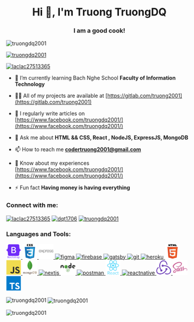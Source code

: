 <h1 align="center">Hi 👋, I'm Truong TruongDQ</h1>
<h3 align="center">I am a good cook!</h3>

<p align="left"> <img src="https://komarev.com/ghpvc/?username=truongdq2001&label=Profile%20views&color=0e75b6&style=flat" alt="truongdq2001" /> </p>

<p align="left"> <a href="https://github.com/ryo-ma/github-profile-trophy"><img src="https://github-profile-trophy.vercel.app/?username=truongdq2001" alt="truongdq2001" /></a> </p>

<p align="left"> <a href="https://twitter.com/laclac27513365" target="blank"><img src="https://img.shields.io/twitter/follow/laclac27513365?logo=twitter&style=for-the-badge" alt="laclac27513365" /></a> </p>

- 🌱 I’m currently learning Bach Nghe School **Faculty of Information Technology**

- 👨‍💻 All of my projects are available at [https://gitlab.com/truong2001](https://gitlab.com/truong2001)

- 📝 I regularly write articles on [https://www.facebook.com/truongdq2001/](https://www.facebook.com/truongdq2001/)

- 💬 Ask me about **HTML && CSS, React , NodeJS, ExpressJS, MongoDB**

- 📫 How to reach me **codertruong2001@gmail.com**

- 📄 Know about my experiences [https://www.facebook.com/truongdq2001/](https://www.facebook.com/truongdq2001/)

- ⚡ Fun fact **Having money is having everything**

<h3 align="left">Connect with me:</h3>
<p align="left">
<a href="https://twitter.com/laclac27513365" target="blank"><img align="center" src="https://cdn.jsdelivr.net/npm/simple-icons@3.0.1/icons/twitter.svg" alt="laclac27513365" height="30" width="40" /></a>
<a href="https://codesandbox.com/dqt1706" target="blank"><img align="center" src="https://cdn.jsdelivr.net/npm/simple-icons@3.0.1/icons/codesandbox.svg" alt="dqt1706" height="30" width="40" /></a>
<a href="https://fb.com/truongdq2001" target="blank"><img align="center" src="https://cdn.jsdelivr.net/npm/simple-icons@3.0.1/icons/facebook.svg" alt="truongdq2001" height="30" width="40" /></a>
</p>

<h3 align="left">Languages and Tools:</h3>
<p align="left"> <a href="https://getbootstrap.com" target="_blank"> <img src="https://raw.githubusercontent.com/devicons/devicon/master/icons/bootstrap/bootstrap-plain-wordmark.svg" alt="bootstrap" width="40" height="40"/> </a> <a href="https://www.w3schools.com/css/" target="_blank"> <img src="https://raw.githubusercontent.com/devicons/devicon/master/icons/css3/css3-original-wordmark.svg" alt="css3" width="40" height="40"/> </a> <a href="https://expressjs.com" target="_blank"> <img src="https://raw.githubusercontent.com/devicons/devicon/master/icons/express/express-original-wordmark.svg" alt="express" width="40" height="40"/> </a> <a href="https://www.figma.com/" target="_blank"> <img src="https://www.vectorlogo.zone/logos/figma/figma-icon.svg" alt="figma" width="40" height="40"/> </a> <a href="https://firebase.google.com/" target="_blank"> <img src="https://www.vectorlogo.zone/logos/firebase/firebase-icon.svg" alt="firebase" width="40" height="40"/> </a> <a href="https://www.gatsbyjs.com/" target="_blank"> <img src="https://www.vectorlogo.zone/logos/gatsbyjs/gatsbyjs-icon.svg" alt="gatsby" width="40" height="40"/> </a> <a href="https://git-scm.com/" target="_blank"> <img src="https://www.vectorlogo.zone/logos/git-scm/git-scm-icon.svg" alt="git" width="40" height="40"/> </a> <a href="https://heroku.com" target="_blank"> <img src="https://www.vectorlogo.zone/logos/heroku/heroku-icon.svg" alt="heroku" width="40" height="40"/> </a> <a href="https://www.w3.org/html/" target="_blank"> <img src="https://raw.githubusercontent.com/devicons/devicon/master/icons/html5/html5-original-wordmark.svg" alt="html5" width="40" height="40"/> </a> <a href="https://developer.mozilla.org/en-US/docs/Web/JavaScript" target="_blank"> <img src="https://raw.githubusercontent.com/devicons/devicon/master/icons/javascript/javascript-original.svg" alt="javascript" width="40" height="40"/> </a> <a href="https://www.mongodb.com/" target="_blank"> <img src="https://raw.githubusercontent.com/devicons/devicon/master/icons/mongodb/mongodb-original-wordmark.svg" alt="mongodb" width="40" height="40"/> </a> <a href="https://nextjs.org/" target="_blank"> <img src="https://cdn.worldvectorlogo.com/logos/nextjs-3.svg" alt="nextjs" width="40" height="40"/> </a> <a href="https://nodejs.org" target="_blank"> <img src="https://raw.githubusercontent.com/devicons/devicon/master/icons/nodejs/nodejs-original-wordmark.svg" alt="nodejs" width="40" height="40"/> </a> <a href="https://postman.com" target="_blank"> <img src="https://www.vectorlogo.zone/logos/getpostman/getpostman-icon.svg" alt="postman" width="40" height="40"/> </a> <a href="https://reactjs.org/" target="_blank"> <img src="https://raw.githubusercontent.com/devicons/devicon/master/icons/react/react-original-wordmark.svg" alt="react" width="40" height="40"/> </a> <a href="https://reactnative.dev/" target="_blank"> <img src="https://reactnative.dev/img/header_logo.svg" alt="reactnative" width="40" height="40"/> </a> <a href="https://redux.js.org" target="_blank"> <img src="https://raw.githubusercontent.com/devicons/devicon/master/icons/redux/redux-original.svg" alt="redux" width="40" height="40"/> </a> <a href="https://sass-lang.com" target="_blank"> <img src="https://raw.githubusercontent.com/devicons/devicon/master/icons/sass/sass-original.svg" alt="sass" width="40" height="40"/> </a> <a href="https://www.typescriptlang.org/" target="_blank"> <img src="https://raw.githubusercontent.com/devicons/devicon/master/icons/typescript/typescript-original.svg" alt="typescript" width="40" height="40"/> </a> </p>

<p><img align="left" src="https://github-readme-stats.vercel.app/api/top-langs?username=truongdq2001&show_icons=true&locale=en&layout=compact" alt="truongdq2001" /></p>

<p>&nbsp;<img align="center" src="https://github-readme-stats.vercel.app/api?username=truongdq2001&show_icons=true&locale=en" alt="truongdq2001" /></p>

<p><img align="center" src="https://github-readme-streak-stats.herokuapp.com/?user=truongdq2001&" alt="truongdq2001" /></p>
